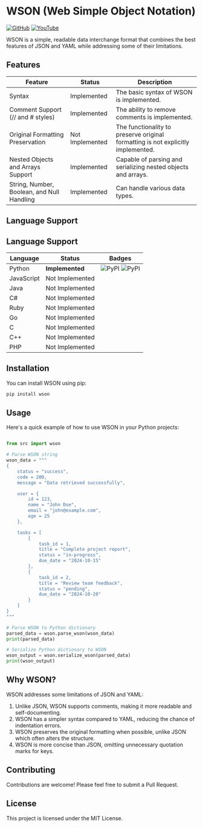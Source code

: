 # WSON (Web Simple Object Notation)

[![GitHub](https://img.shields.io/github/license/LunaStev/wson)](https://mit-license.org/)
[![YouTube](https://img.shields.io/badge/YouTube-LunaStev-red.svg?logo=youtube)](https://www.youtube.com/@luna-bee)

WSON is a simple, readable data interchange format that combines the best features of JSON and YAML while addressing some of their limitations.

## Features

| Feature                        | Status      | Description                                |
|-------------------------------|-------------|--------------------------------------------|
| Syntax                        | Implemented | The basic syntax of WSON is implemented.  |
| Comment Support (// and # styles) | Implemented | The ability to remove comments is implemented. |
| Original Formatting Preservation | Not Implemented | The functionality to preserve original formatting is not explicitly implemented. |
| Nested Objects and Arrays Support | Implemented | Capable of parsing and serializing nested objects and arrays. |
| String, Number, Boolean, and Null Handling | Implemented | Can handle various data types.             |

## Language Support

## Language Support

| Language                       | Status         | Badges                      |
|-------------------------------|----------------|-----------------------------|
| Python                        | **Implemented**     | ![PyPI](https://img.shields.io/pypi/v/wson.svg) ![PyPI](https://img.shields.io/pypi/pyversions/wson.svg) |
| JavaScript                    | Not Implemented  |                             |
| Java                          | Not Implemented  |                             |
| C#                            | Not Implemented  |                             |
| Ruby                          | Not Implemented  |                             |
| Go                            | Not Implemented  |                             |
| C                             | Not Implemented  |                             |
| C++                           | Not Implemented  |                             |
| PHP                           | Not Implemented  |                             |

## Installation

You can install WSON using pip:

```bash
pip install wson
```

## Usage

Here's a quick example of how to use WSON in your Python projects:

```python

from src import wson

# Parse WSON string
wson_data = """
{
    status = "success",
    code = 200,
    message = "Data retrieved successfully",

    user = {
        id = 123,
        name = "John Doe",
        email = "john@example.com",
        age = 25
    },

    tasks = [
        {
            task_id = 1,
            title = "Complete project report",
            status = "in-progress",
            due_date = "2024-10-15"
        },
        {
            task_id = 2,
            title = "Review team feedback",
            status = "pending",
            due_date = "2024-10-20"
        }
    ]
}
"""

# Parse WSON to Python dictionary
parsed_data = wson.parse_wson(wson_data)
print(parsed_data)

# Serialize Python dictionary to WSON
wson_output = wson.serialize_wson(parsed_data)
print(wson_output)
```

## Why WSON?

WSON addresses some limitations of JSON and YAML:

1. Unlike JSON, WSON supports comments, making it more readable and self-documenting.
2. WSON has a simpler syntax compared to YAML, reducing the chance of indentation errors.
3. WSON preserves the original formatting when possible, unlike JSON which often alters the structure.
4. WSON is more concise than JSON, omitting unnecessary quotation marks for keys.

## Contributing

Contributions are welcome! Please feel free to submit a Pull Request.

## License

This project is licensed under the MIT License.
